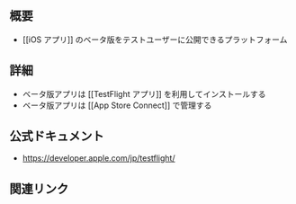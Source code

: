 ## 概要
- [[iOS アプリ]] のベータ版をテストユーザーに公開できるプラットフォーム

## 詳細
- ベータ版アプリは [[TestFlight アプリ]] を利用してインストールする
- ベータ版アプリは [[App Store Connect]] で管理する

## 公式ドキュメント
- https://developer.apple.com/jp/testflight/

## 関連リンク

